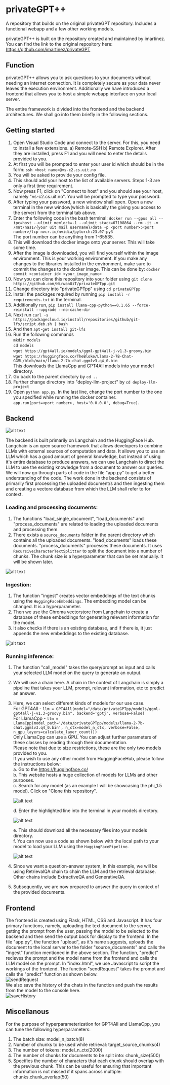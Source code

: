 # privateGPT++
A repository that builds on the original privateGPT repository. Includes a functional webapp and a few other working models.

privateGPT++ is built on the repository created and maintained by imartinez. You can find the link to the original repository here: https://github.com/imartinez/privateGPT

## Function
privateGPT++ allows you to ask questions to your documents without needing an internet connection. It is completely secure as your data never leaves the execution environment.
Additionally we have introduced a frontend that allows you to host a simple webapp interface on your local server. 

The entire framework is divided into the frontend and the backend architectures. We shall go into them briefly in the following sections.

## Getting started

1. Open Visual Studio Code and connect to the server. For this, you need to install a few extensions. a) Remote-SSH b) Remote Explorer. After they are installed, press F1 and you will need to enter the details provided to you.
2. At first you will be prompted to enter your user id which should be in the form: ```ssh <host name>@vs-c2.cs.uit.no```
3. You will be asked to provide your config file.
4. This should add your host to the list of available servers. Steps 1-3 are only a first time requirement.
5. Now press F1, click on "Connect to host" and you should see your host, namely "vs-c2.cs.uit.no". You will be prompted to type your password.
6. After typing your password, a new window shall open. Open a new terminal in the new window(which is basically the giving you access to the server) from the terminal tab above.
7. Enter the following code in the bash terminal: ```docker run --gpus all --ipc=host --ulimit memlock=-1 --ulimit stack=67108864 --rm -it -v /mnt/nas1/{your uit mail username}/data -p <port number>:<port number>/tcp nvcr.io/nvidia/pytorch:23.07-py3```<br>
The port number can be anything from 1-65535.
8. This will download the docker image onto your server. This will take some time.
9. After the image is downloaded, you will find yourself within the image environment. This is your working environment. If you make any changes to the libraries installed in the environment, make sure to commit the changes to the docker image. This can be done by: ```docker commit <container id> <your_image_name>```
10. Now you can clone this repository into your folder using ```git clone https://github.com/NirwanUiT/privateGPTpp.git```
11. Change directory into "privateGPTpp" using ```cd privateGPTpp```
12. Install the packages required by running ```pip install -r requirements.txt``` in the terminal.
13. Additionally run, ```pip install llama-cpp-python==0.1.65 --force-reinstall --upgrade --no-cache-dir```
14. Next run ```curl -s https://packagecloud.io/install/repositories/github/git-lfs/script.deb.sh | bash```
15. And then ```apt-get install git-lfs```
16. Run the following commands<br>
   ```mkdir models```<br>
   ```cd models```<br>
   ```wget https://gpt4all.io/models/ggml-gpt4all-j-v1.3-groovy.bin```<br>
   ```wget https://huggingface.co/TheBloke/Llama-2-7B-Chat-GGML/blob/main/llama-2-7b-chat.ggmlv3.q4_0.bin```<br>
   This downloads the LlamaCpp and GPT4All models into your model directory.
17. Go back to the parent directory by ```cd ..```
18. Further change directory into "deploy-llm-project" by ```cd deploy-llm-project```
19. Open ```python app.py```. In the last line, change the port number to the one you specified while running the docker container.<br>
```app.run(port=<port number>, host='0.0.0.0', debug=True)```.

## Backend

![alt text](https://github.com/NirwanUiT/privateGPTpp/blob/master/Flowchart.png?raw=true)

The backend is built primarily on Langchain and the HuggingFace Hub.
Langchain is an open source framework that allows developers to combine LLMs with external sources of computation and data.
It allows you to use an LLM which has a good amount of general knowledge, but instead of using it's entire database to produce answers, we can use Langchain to direct the LLM to use the existing knowledge from a document to answer our queries. 
We will now go through parts of code in the file "app.py" to get a better understanding of the code.
The work done in the backend consists of primarily first processing the uploaded document/s and then ingesting them and creating a vectore database from which the LLM shall refer to for context.

### Loading and processing documents:
1. The functions "load_single_document", "load_documents" and "process_documents" are related to loading the uploaded documents and processing them.
2. There exists a ```source_documents``` folder in the parent directory which contains all the uploaded documents. "load_documents" loads these documents. "process_documents" processes these documents. It uses ```RecursiveCharacterTextSplitter``` to split the document into a number of chunks. The chunk size is a hyperparameter that can be set manually. It will be shown later.<br>

![alt text](https://github.com/NirwanUiT/privateGPTpp/blob/master/text_splitter.png?raw=true)

### Ingestion:
1. The function "ingest" creates vector embeddings of the text chunks using the ```HuggingFaceEmbeddings```. The embedding model can be changed. It is a hyperparameter.
2. Then we use the Chroma vectorstore from Langchain to create a database of these embeddings for generating relevant information for the model.
3. It also checks if there is an existing database, and if there is, it just appends the new embeddings to the existing database.
   
![alt text](https://github.com/NirwanUiT/privateGPTpp/blob/master/ingest.png?raw=true)

### Running inference:
1. The function "call_model" takes the query/prompt as input and calls your selected LLM model on the query to generate an output.
2. We will use a chain here. A chain in the context of Langchain is simply a pipeline that takes your LLM, prompt, relevant information, etc to predict an answer.
3. Here, we can select different kinds of models for our use case.<br>
   For GPT4All - ```llm = GPT4All(model="/data/privateGPTpp/models/ggml-gpt4all-j-v1.3-groovy.bin", backend='gptj', verbose=False)```<br>
   For LlamaCpp - ```llm = LlamaCpp(model_path='/data/privateGPTpp/models/llama-2-7b-chat.ggmlv3.q4_0.bin', n_ctx=model_n_ctx, verbose=False, n_gpu_layers=calculate_layer_count())```<br>
   Only LlamaCpp can use a GPU. You can adjust further parameters of these classes by reading through their documentation.<br>
   Please note that due to size restrictions, these are the only two models provided to you.<br>
   If you wish to use any other model from HuggingFaceHub, please follow the instructions below:<br>
   a. Go to the https://huggingface.co/<br>
   b. This website hosts a huge collection of models for LLMs and other purposes.<br>
   c. Search for any model (as an example I will be showcasing the phi_1.5 model). Click on "Clone this repository".<br>
   
   ![alt text](https://github.com/NirwanUiT/privateGPTpp/blob/master/huggingface_phi_clone.png?raw=true)<br>
   
   d. Enter the highlighted line into the terminal in your models directory.<br>
   
   ![alt text](https://github.com/NirwanUiT/privateGPTpp/blob/master/clone_huggingface_model.png?raw=true)<br>
   
   e. This should download all the necessary files into your models directory.<br>
   f. You can now use a code as shown below with the local path to your model to load your LLM using the ```HuggingFacePipeline```.
   
   ![alt text](https://github.com/NirwanUiT/privateGPTpp/blob/master/HuggingFacePipeline.png?raw=true)<br>
   
5. Since we want a question-answer system, in this example, we will be using RetrievalQA chain to chain the LLM and the retrieval database. Other chains include ExtractiveQA and GenerativeQA.<br>
6. Subsequently, we are now prepared to answer the query in context of the provided documents.

## Frontend

The frontend is created using Flask, HTML, CSS and Javascript.
It has four primary functions, namely, uploading the text document to the server, getting the prompt from the user, passing the model to be selected to the backend and then send the output back for display to the frontend.
In the file "app.py", the function "upload", as it's name suggests, uploads the document to the local server to the folder "source_documents" and calls the "ingest" function mentioned in the above section. The function, "predict" recieves the prompt and the model name from the frontend and calls the LLM model on the prompt.
In "index.html", we use Javascript to script the workings of the frontend. The function "sendRequest" takes the prompt and calls the "predict" function as shown below.<br>
![sendRequest](https://github.com/NirwanUiT/privateGPTpp/assets/115945346/7c696874-24ed-42a6-9b8d-b15c7ede3710)<br>
We also save the history of the chats in the function and push the results from the model to the console here.<br>
![saveHistory](https://github.com/NirwanUiT/privateGPTpp/assets/115945346/e734c397-0e77-4b15-a402-b33cf31e8563)<br>


## Miscellanous

For the purpose of hyperparameterization for GPT4All and LlamaCpp, you can tune the following hyperparameters:
1. The batch size: model_n_batch(8)
2. Number of chunks to be used while retrieval: target_source_chunks(4)
3. The number of tokens: model_n_ctx(2000)
4. The number of chunks for documents to be split into: chunk_size(500)
5. Specifies the number of characters that each chunk should overlap with the previous chunk. This can be useful for ensuring that important information is not missed if it spans across multiple: chunks.chunk_overlap(50)

